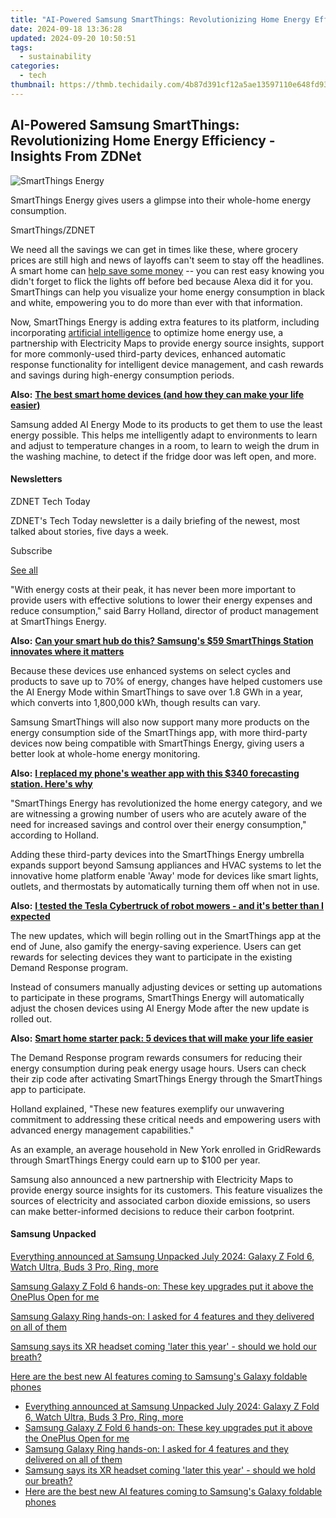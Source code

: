 ```yaml
---
title: "AI-Powered Samsung SmartThings: Revolutionizing Home Energy Efficiency - Insights From ZDNet"
date: 2024-09-18 13:36:28
updated: 2024-09-20 10:50:51
tags:
  - sustainability
categories:
  - tech
thumbnail: https://thmb.techidaily.com/4b87d391cf12a5ae13597110e648fd93c3ae4425301404db4cfcebfa50a8ddc4.png
---
```


## AI-Powered Samsung SmartThings: Revolutionizing Home Energy Efficiency - Insights From ZDNet

![SmartThings Energy](https://www.zdnet.com/a/img/resize/421d08cc6b7b99b8a63641364b57ac51040a8b15/2023/06/26/78e02e64-966b-4faa-8da0-d604ef75fa03/smartthings-energy.jpg?auto=webp&width=1280)

SmartThings Energy gives users a glimpse into their whole-home energy consumption.

SmartThings/ZDNET

We need all the savings we can get in times like these, where grocery prices are still high and news of layoffs can't seem to stay off the headlines. A smart home can [help save some money](https://www.zdnet.com/home-and-office/smart-home/how-to-save-on-utility-bills-with-4-smart-home-devices/) \-- you can rest easy knowing you didn't forget to flick the lights off before bed because Alexa did it for you. SmartThings can help you visualize your home energy consumption in black and white, empowering you to do more than ever with that information.

Now, SmartThings Energy is adding extra features to its platform, including incorporating [artificial intelligence](https://www.zdnet.com/article/what-is-ai-heres-everything-you-need-to-know-about-artificial-intelligence/) to optimize home energy use, a partnership with Electricity Maps to provide energy source insights, support for more commonly-used third-party devices, enhanced automatic response functionality for intelligent device management, and cash rewards and savings during high-energy consumption periods.

**Also:** [**The best smart home devices (and how they can make your life easier)**](https://www.zdnet.com/home-and-office/smart-home/best-smart-home-device/)

Samsung added AI Energy Mode to its products to get them to use the least energy possible. This helps me intelligently adapt to environments to learn and adjust to temperature changes in a room, to learn to weigh the drum in the washing machine, to detect if the fridge door was left open, and more. 

#### Newsletters

ZDNET Tech Today

ZDNET's Tech Today newsletter is a daily briefing of the newest, most talked about stories, five days a week.

 Subscribe

[See all](https://www.zdnet.com/newsletters/)

"With energy costs at their peak, it has never been more important to provide users with effective solutions to lower their energy expenses and reduce consumption," said Barry Holland, director of product management at SmartThings Energy. 

**Also:** [**Can your smart hub do this? Samsung's $59 SmartThings Station innovates where it matters**](https://www.zdnet.com/home-and-office/smart-home/can-your-smart-hub-do-this-samsungs-59-smartthings-station-innovates-where-it-matters/)

Because these devices use enhanced systems on select cycles and products to save up to 70% of energy, changes have helped customers use the AI Energy Mode within SmartThings to save over 1.8 GWh in a year, which converts into 1,800,000 kWh, though results can vary.

Samsung SmartThings will also now support many more products on the energy consumption side of the SmartThings app, with more third-party devices now being compatible with SmartThings Energy, giving users a better look at whole-home energy monitoring. 

**Also:** [**I replaced my phone's weather app with this $340 forecasting station. Here's why**](https://www.zdnet.com/home-and-office/smart-home/i-replaced-my-phones-weather-app-with-this-340-forecasting-station-heres-why/)

"SmartThings Energy has revolutionized the home energy category, and we are witnessing a growing number of users who are acutely aware of the need for increased savings and control over their energy consumption," according to Holland. 

Adding these third-party devices into the SmartThings Energy umbrella expands support beyond Samsung appliances and HVAC systems to let the innovative home platform enable 'Away' mode for devices like smart lights, outlets, and thermostats by automatically turning them off when not in use.

**Also:** [**I tested the Tesla Cybertruck of robot mowers - and it's better than I expected**](https://www.zdnet.com/home-and-office/yard-outdoors/i-tested-the-tesla-cybertruck-of-robot-mowers-and-its-better-than-i-expected/)

The new updates, which will begin rolling out in the SmartThings app at the end of June, also gamify the energy-saving experience. Users can get rewards for selecting devices they want to participate in the existing Demand Response program. 

Instead of consumers manually adjusting devices or setting up automations to participate in these programs, SmartThings Energy will automatically adjust the chosen devices using AI Energy Mode after the new update is rolled out.

**Also:** [**Smart home starter pack: 5 devices that will make your life easier**](https://www.zdnet.com/home-and-office/smart-home/everything-you-need-to-start-a-smart-home-setup/)

The Demand Response program rewards consumers for reducing their energy consumption during peak energy usage hours. Users can check their zip code after activating SmartThings Energy through the SmartThings app to participate. 

Holland explained, "These new features exemplify our unwavering commitment to addressing these critical needs and empowering users with advanced energy management capabilities." 

As an example, an average household in New York enrolled in GridRewards through SmartThings Energy could earn up to $100 per year.

Samsung also announced a new partnership with Electricity Maps to provide energy source insights for its customers. This feature visualizes the sources of electricity and associated carbon dioxide emissions, so users can make better-informed decisions to reduce their carbon footprint.

#### Samsung Unpacked

[Everything announced at Samsung Unpacked July 2024: Galaxy Z Fold 6, Watch Ultra, Buds 3 Pro, Ring, more](https://www.zdnet.com/article/what-you-missed-at-samsung-unpacked-july-2024-galaxy-z-fold-6-watch-ultra-ring-ai-more/ "Everything announced at Samsung Unpacked July 2024: Galaxy Z Fold 6, Watch Ultra, Buds 3 Pro, Ring, more")

[Samsung Galaxy Z Fold 6 hands-on: These key upgrades put it above the OnePlus Open for me](https://www.zdnet.com/article/i-went-hands-on-with-samsungs-galaxy-z-fold-6-and-it-made-my-oneplus-open-feel-outdated/ "Samsung Galaxy Z Fold 6 hands-on: These key upgrades put it above the OnePlus Open for me")

[Samsung Galaxy Ring hands-on: I asked for 4 features and they delivered on all of them](https://www.zdnet.com/article/samsung-galaxy-ring-hands-on-why-id-ditch-my-oura-for-this-competing-wearable/ "Samsung Galaxy Ring hands-on: I asked for 4 features and they delivered on all of them")

[Samsung says its XR headset coming 'later this year' - should we hold our breath?](https://www.zdnet.com/article/samsungs-upcoming-xr-headset-was-the-biggest-product-teaser-at-unpacked-july-2024/ "Samsung says its XR headset coming 'later this year' - should we hold our breath?")

[Here are the best new AI features coming to Samsung's Galaxy foldable phones](https://www.zdnet.com/article/every-new-ai-feature-coming-to-samsungs-galaxy-z-fold-6-and-z-flip-6-and-how-they-work/ "Here are the best new AI features coming to Samsung's Galaxy foldable phones")

* [Everything announced at Samsung Unpacked July 2024: Galaxy Z Fold 6, Watch Ultra, Buds 3 Pro, Ring, more](https://www.zdnet.com/article/what-you-missed-at-samsung-unpacked-july-2024-galaxy-z-fold-6-watch-ultra-ring-ai-more/ "Everything announced at Samsung Unpacked July 2024: Galaxy Z Fold 6, Watch Ultra, Buds 3 Pro, Ring, more")
* [Samsung Galaxy Z Fold 6 hands-on: These key upgrades put it above the OnePlus Open for me](https://www.zdnet.com/article/i-went-hands-on-with-samsungs-galaxy-z-fold-6-and-it-made-my-oneplus-open-feel-outdated/ "Samsung Galaxy Z Fold 6 hands-on: These key upgrades put it above the OnePlus Open for me")
* [Samsung Galaxy Ring hands-on: I asked for 4 features and they delivered on all of them](https://www.zdnet.com/article/samsung-galaxy-ring-hands-on-why-id-ditch-my-oura-for-this-competing-wearable/ "Samsung Galaxy Ring hands-on: I asked for 4 features and they delivered on all of them")
* [Samsung says its XR headset coming 'later this year' - should we hold our breath?](https://www.zdnet.com/article/samsungs-upcoming-xr-headset-was-the-biggest-product-teaser-at-unpacked-july-2024/ "Samsung says its XR headset coming 'later this year' - should we hold our breath?")
* [Here are the best new AI features coming to Samsung's Galaxy foldable phones](https://www.zdnet.com/article/every-new-ai-feature-coming-to-samsungs-galaxy-z-fold-6-and-z-flip-6-and-how-they-work/ "Here are the best new AI features coming to Samsung's Galaxy foldable phones")

<ins class="adsbygoogle"
     style="display:block"
     data-ad-format="autorelaxed"
     data-ad-client="ca-pub-7571918770474297"
     data-ad-slot="1223367746"></ins>



<ins class="adsbygoogle"
     style="display:block"
     data-ad-client="ca-pub-7571918770474297"
     data-ad-slot="8358498916"
     data-ad-format="auto"
     data-full-width-responsive="true"></ins>

